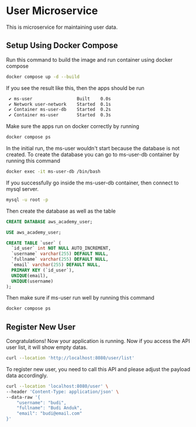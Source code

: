 
# User Microservice

This is microservice for maintaining user data.

## Setup Using Docker Compose
Run this command to build the image and run container using docker compose

```bash
docker compose up -d --build
```
If you see the result like this, then the apps should be run
```bash
 ✔ ms-user                 Built    0.0s 
 ✔ Network user-network    Started  0.1s
 ✔ Container ms-user-db    Started  0.2s
 ✔ Container ms-user       Started  0.3s
```

Make sure the apps run on docker correctly by running
```bash
docker compose ps
```

In the initial run, the ms-user wouldn't start because the database is not created. To create the database you can go to ms-user-db container by running this command
```bash
docker exec -it ms-user-db /bin/bash
```

If you successfully go inside the ms-user-db container, then connect to mysql server.
```bash
mysql -u root -p
```

Then create the database as well as the table
```sql
CREATE DATABASE aws_academy_user;

USE aws_academy_user;

CREATE TABLE `user` (
  `id_user` int NOT NULL AUTO_INCREMENT,
  `username` varchar(255) DEFAULT NULL,
  `fullname` varchar(255) DEFAULT NULL,
  `email` varchar(255) DEFAULT NULL,
  PRIMARY KEY (`id_user`),
  UNIQUE(email),
  UNIQUE(username)
);
```

Then make sure if ms-user run well by running this command
```bash
docker compose ps
```

## Register New User
Congratulations! Now your application is running. Now if you access the API user list, it will show empty datas.
```bash
curl --location 'http://localhost:8080/user/list'
```
To register new user, you need to call this API and please adjust the payload data accordingly.
```bash
curl --location 'localhost:8080/user' \
--header 'Content-Type: application/json' \
--data-raw '{
    "username": "budi",
    "fullname": "Budi Anduk",
    "email": "budi@email.com"
}'
```